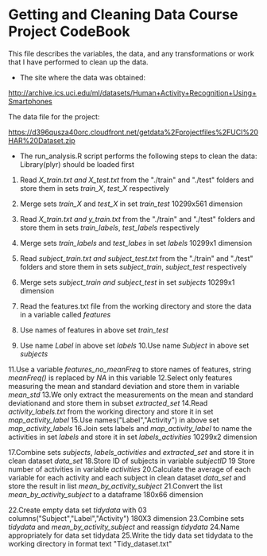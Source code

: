 Getting and Cleaning Data Course Project CodeBook
=================================================
This file describes the variables, the data, and any transformations or work that I have performed to clean up the data.

* The site where the data was obtained:  

http://archive.ics.uci.edu/ml/datasets/Human+Activity+Recognition+Using+Smartphones      

The data file for the project:  

https://d396qusza40orc.cloudfront.net/getdata%2Fprojectfiles%2FUCI%20HAR%20Dataset.zip  

* The run_analysis.R script performs the following steps to clean the data: Library(plyr) should be loaded first

1. Read *X_train.txt and X_test.txt* from the "./train" and "./test" folders and store them in sets *train_X*, *test_X* respectively
2. Merge sets *train_X* and *test_X* in set *train_test* 10299x561 dimension

3. Read *X_train.txt and y_train.txt* from the "./train" and "./test" folders and store them in sets *train_labels*, *test_labels* respectively
4. Merge sets *train_labels* and *test_labes* in set *labels* 10299x1 dimension

5. Read *subject_train.txt and subject_test.txt* from the "./train" and "./test" folders and store them in sets *subject_train*, *subject_test* respectively
6. Merge sets *subject_train and subject_test* in set *subjects* 10299x1 dimension

7. Read the features.txt file from the working directory and store the data in a variable called *features*
8. Use names of features in above set *train_test*
9. Use name *Label* in above set *labels*
10.Use name *Subject* in above set *subjects*

11.Use a variable *features_no_meanFreq* to store names of features, string *meanFreq()* is replaced by *NA* in this variable
12.Select only features measuring the mean and standard deviation and store them in variable *mean_std*
13.We only extract the measurements on the mean and standard deviationand and store them in subset *extracted_set*
14.Read *activity_labels.txt* from the working directory and store it in set *map_activity_label*
15.Use names("Label","Activity") in above set *map_activity_labels*
16.Join sets labels and *map_activity_label* to name the activities in set *labels* and store it in set *labels_activities* 10299x2 dimension

17.Combine sets *subjects*, *labels_activities* and *extracted_set* and store it in clean dataset *data_set*
18.Store ID of subjects in variable *subjectID*
19 Store number of activities in variable *activities*
20.Calculate the average of each variable for each activity and each subject in clean dataset *data_set* and store the result in list *mean_by_activity_subject*
21.Convert the list *mean_by_activity_subject* to a dataframe 180x66 dimension

22.Create empty data set *tidydata* with 03 columns("Subject","Label","Activity") 180X3 dimension
23.Combine sets *tidydata* and *mean_by_activity_subject* and reassign *tidydata*
24.Name appropriately for data set tidydata
25.Write the tidy data set tidydata to the working directory in format text "Tidy_dataset.txt"